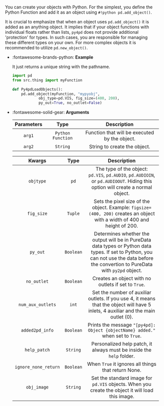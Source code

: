 You can create your objects with Python. For the simplest, you define the Python Function and add it as an object using `#!python pd.add_object()`.

It is crucial to emphasize that when an object uses `pd.add_object()` it is added as an anything object. It implies that if your object functions with individual floats rather than lists, `py4pd` does not provide additional 'protection' for types. In such cases, you are responsible for managing these different types on your own. For more complex objects it is recommended to utilize `pd.new_object()`.


<div class="grid cards" markdown>

-   :fontawesome-brands-python: __Example__

    It just returns a unique string with the pathname.
    
    ``` py
    import pd
    from src.thing import myFunction 
	    
    def Py4pdLoadObjects():
        pd.add_object(myFunction, "mypyobj", 
                obj_type=pd.VIS, fig_size=(400, 200), 
                py_out=True, no_outlet=False)
    ```
    
</div>

<div class="grid cards" markdown>

-   :fontawesome-solid-gear: __Arguments__
    
    | Parameters     | Type | Description                   | 
    | :-----------: | :----: | :------------------------------: |
    | `arg1`   | `Python Function` | Function that will be executed by the object.  |
    | `arg2`   | `String` | String to create the object. |


    | Kwargs | Type | Description                   | 
    | :-----------: | :----: | :------------------------------: |
    | `objtype`   | `pd` | The type of the object: `pd.VIS`, `pd.AUDIO`, `pd.AUDIOIN`, or `pd.AUDIOOUT`. Hiding this option will create a normal object.  |
    | `fig_size`   | `Tuple` | Sets the pixel size of the object. Example: `figsize=(400, 200)` creates an object with a width of 400 and height of 200. |
    | `py_out`    | `Boolean` | Determines whether the output will be in PureData data types or Python data types. If set to Python, you can not use the data before the convertion to PureData with `py2pd` object. |
    | `no_outlet`    | `Boolean` | Creates an object with no outlets if set to `True`. |
    | `num_aux_outlets`| `int` | Set the number of auxiliar outlets. If you use 4, it means that the object will have 5 inlets, 4 auxiliar and the main outlet (0). |
    | `added2pd_info` | `Boolean` | Prints the message `"[py4pd]: Object {objectName} added."` when set to `True`. |
    | `help_patch` | `String` | Personalized help patch, it always must be inside the `help` folder. |
    | `ignore_none_return` | `Boolean` | When `True` it ignores all things that return None. |
    | `obj_image` | `String` | Set the standard image for `pd.VIS` objects. When you create the object it will load this image. |
    
</div>




